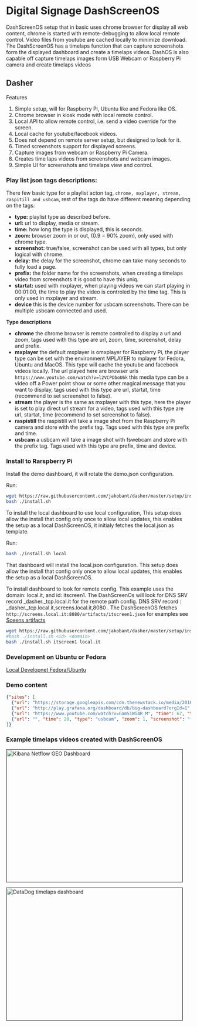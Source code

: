 # Digital Signage DashScreenOS

DashScreenOS setup that in basic uses chrome browser for display all web content, chrome is
started with remote-debugging to allow local remote control.  Video files from youtube
are cached locally to minimize download.  The DashScreenOS has a timelaps function that can
capture screenshots form the displayed dashboard and create a timelaps videos.  DashOS
is also capable off capture timelaps images form USB Webcam or Raspberry Pi camera and
create timelaps videos

## Dasher
 Features

 1. Simple setup, will for Raspberry Pi, Ubuntu like and Fedora like OS.
 2. Chrome browser in kiosk mode with local remote control.
 3. Local API to allow remote control, i.e. send a video override for the screen.
 4. Local cache for youtube/facebook videos.
 5. Does not depend on remote server setup, but designed to look for it.
 6. Timed screenshots support for displayed screens.
 7. Capture images from webcam or Raspberry Pi Camera.
 8. Creates time laps videos from screenshots and webcam images.
 9. Simple UI for screenshots and timelaps view and control.
 
### Play list json tags descriptions:
There few basic type for a playlist acton tag, ```chrome, mxplayer, stream, raspitill and usbcam```, 
rest of the tags do have different meaning depending on the tags:
 - **type:** playlist type as described before.
 - **url:** url to display, media or stream.
 - **time:** how long the type is displayed, this is seconds.
 - **zoom:** browser zoom in or out, (0.9 = 90% zoom), only used with chrome type.
 - **screenshot:** true/false, screenshot can be used with all types, but only logical with chrome.
 - **delay:** the delay for the screenshot, chrome can take many seconds to fully load a page.
 - **prefix:** the folder name for the screenshots, when creating a timelaps video from screenshots
 it is good to have this uniq.
 - **startat:** used with mxplayer, when playing videos we can start playing in 00:01:00, the time to play 
 the video is controled by the time tag. This is only used in mxplayer and stream.
 - **device** this is the device number for usbcam screenshots. There can be multiple usbcam
 connected and used.

**Type descriptions**
 - **chrome** the chrome browser is remote controlled to display a url and zoom, tags used with
 this type are url, zoom, time, screenshot, delay and prefix.
 - **mxplayer** the default mxplayer is omxplayer for Raspberry Pi, the player type can be set
 with the environment MPLAYER to mplayer for Fedora, Ubuntu and MacOS. This type will cache the
 youtube and facebook videos locally. The url played here are browser urls ```https://www.youtube.com/watch?v=l2VCPDboU6k```
 this media type can be a video off a Power point show or some other magical message that you want
 to display, tags used with this type are url, startat, time (recommend to set screenshot to false).
 - **stream** the player is the same as mxplayer with this type, here the player is set to play direct 
 url stream for a video, tags used with this type are url, startat, time (recommend to set screenshot to false).
 - **raspistill** the raspistill will take a image shot from the Raspberry Pi camera and store with the 
 prefix tag. Tags used with this type are prefix and time.
 - **usbcam** a usbcam will take a image shot with fswebcam and store with the prefix tag. Tags used 
 with this type are prefix, time and device.

### Install to Rarspberry Pi
Install the demo dashboard, it will rotate the demo.json configuration.

Run:
```bash
wget https://raw.githubusercontent.com/jakobant/dasher/master/setup/install.sh
bash ./install.sh
```
To install the local dashboard to use local configuration, This setup does allow the
install that config only once to allow local updates, this enables the setup as a local
DashScreenOS, it initialy fetches the local.json as template.

Run:
```bash
bash ./install.sh local
```
That dashboard will install the local.json configuration.  This setup does allow the
install that config only once to allow local updates, this enables the setup as a local
DashScreenOS.

To install dashboard to look for remote config.  This example uses the domain: local.it, and 
id: itscreen1.  The DashScreenOs will look for DNS SRV record _dasher._tcp.local.it for the 
remote path config.  DNS SRV record : _dasher._tcp.local.it,screens.local.it,8080 . The 
DashScreenOS fetches ```http://screens.local.it:8080/artifacts/itscreen1.json``` for examples see
[Sceens artifacts](/artifacts)
```bash
wget https://raw.githubusercontent.com/jakobant/dasher/master/setup/install.sh
#bash ./install.sh <id> <domain>
bash ./install.sh itscreen1 local.it
```
### Development on Ubuntu or Fedora

[Local Developnet Fedora/Ubuntu](/setup/Development.md)

### Demo content
```json
{"sites": [
  {"url": "https://storage.googleapis.com/cdn.thenewstack.io/media/2016/02/lithium-dashboard-1024x529.png", "time": 20, "type": "chrome", "zoom": 1, "screenshot": "false", "delay": "22", "device": "0", "prefix": "geo", "startat": "00:00:00" },
  {"url": "http://play.grafana.org/dashboard/db/big-dashboard?orgId=1", "time": 60, "type": "chrome", "zoom": 1, "screenshot": "true", "delay": "22", "device": "0", "prefix": "grafana", "startat": "00:00:00" },
  {"url": "https://www.youtube.com/watch?v=Gam5iWi4R_M", "time": 67, "type": "mxplayer", "zoom": 1, "screenshot": "false", "delay": "22", "device": "0", "prefix": "grafana", "startat": "00:00:00" },
  {"url": "", "time": 20, "type": "usbcam", "zoom": 1, "screenshot": "false", "delay": "22", "device": "0", "prefix": "usbcam", "startat": "00:00:00" }
]}
```
### Example timelaps videos created with DashScreenOS

<a href="http://www.youtube.com/watch?feature=player_embedded&v=ker6GrcVjL4" target="_blank"><img src="http://img.youtube.com/vi/ker6GrcVjL4/0.jpg"
alt="Kibana Netflow GEO Dashboard" width="480" height="360" border="1" /></a>

<a href="http://www.youtube.com/watch?feature=player_embedded&v=l2VCPDboU6k" target="_blank"><img src="http://img.youtube.com/vi/l2VCPDboU6k/0.jpg"
alt="DataDog timelaps dashboard" width="480" height="360" border="1" /></a>


